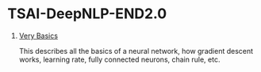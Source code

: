 # TSAI-DeepNLP-END2.0

1. [Very Basics](01_VeryBasics)

    This describes all the basics of a neural network, how gradient descent works, learning rate, fully connected neurons, chain rule, etc.
